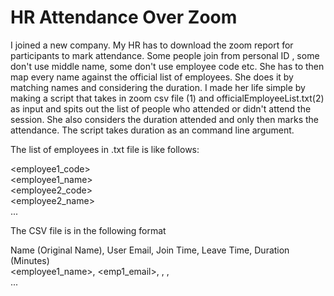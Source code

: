 # HR Attendance Over Zoom
I joined a new company. My HR has to download the zoom report for participants to mark attendance. Some people join from personal ID , some don't use middle name, some don't use employee code etc. She has to then map every name against the official list of employees. She does it by matching names and considering the duration. I made her life simple by making a script that takes in zoom csv file (1) and officialEmployeeList.txt(2) as input and spits out the list of people who attended or didn't attend the session. She also considers the duration attended and only then marks the attendance. The script takes duration as an command line argument.

The list of employees in .txt file is like follows:

<employee1_code> \
<employee1_name> \
<employee2_code> \
<employee2_name> \
...

The CSV file is in the following format

Name (Original Name), User Email, Join Time, Leave Time, Duration (Minutes) \
<employee1_name>, <emp1_email>, <date time>, <date time>, <time in minutes> \
...





